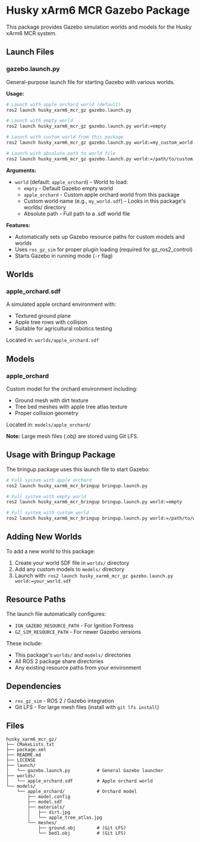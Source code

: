 # Husky xArm6 MCR Gazebo Package

This package provides Gazebo simulation worlds and models for the Husky xArm6 MCR system.

## Launch Files

### gazebo.launch.py

General-purpose launch file for starting Gazebo with various worlds.

**Usage:**

```bash
# Launch with apple orchard world (default)
ros2 launch husky_xarm6_mcr_gz gazebo.launch.py

# Launch with empty world
ros2 launch husky_xarm6_mcr_gz gazebo.launch.py world:=empty

# Launch with custom world from this package
ros2 launch husky_xarm6_mcr_gz gazebo.launch.py world:=my_custom_world.sdf

# Launch with absolute path to world file
ros2 launch husky_xarm6_mcr_gz gazebo.launch.py world:=/path/to/custom.sdf
```

**Arguments:**

- `world` (default: `apple_orchard`) - World to load:
  - `empty` - Default Gazebo empty world
  - `apple_orchard` - Custom apple orchard world from this package
  - Custom world name (e.g., `my_world.sdf`) - Looks in this package's worlds/ directory
  - Absolute path - Full path to a .sdf world file

**Features:**

- Automatically sets up Gazebo resource paths for custom models and worlds
- Uses `ros_gz_sim` for proper plugin loading (required for gz_ros2_control)
- Starts Gazebo in running mode (`-r` flag)

## Worlds

### apple_orchard.sdf

A simulated apple orchard environment with:
- Textured ground plane
- Apple tree rows with collision
- Suitable for agricultural robotics testing

Located in: `worlds/apple_orchard.sdf`

## Models

### apple_orchard

Custom model for the orchard environment including:
- Ground mesh with dirt texture
- Tree bed meshes with apple tree atlas texture
- Proper collision geometry

Located in: `models/apple_orchard/`

**Note:** Large mesh files (.obj) are stored using Git LFS.

## Usage with Bringup Package

The bringup package uses this launch file to start Gazebo:

```bash
# Full system with apple orchard
ros2 launch husky_xarm6_mcr_bringup bringup.launch.py

# Full system with empty world
ros2 launch husky_xarm6_mcr_bringup bringup.launch.py world:=empty

# Full system with custom world
ros2 launch husky_xarm6_mcr_bringup bringup.launch.py world:=/path/to/world.sdf
```

## Adding New Worlds

To add a new world to this package:

1. Create your world SDF file in `worlds/` directory
2. Add any custom models to `models/` directory
3. Launch with: `ros2 launch husky_xarm6_mcr_gz gazebo.launch.py world:=your_world.sdf`

## Resource Paths

The launch file automatically configures:
- `IGN_GAZEBO_RESOURCE_PATH` - For Ignition Fortress
- `GZ_SIM_RESOURCE_PATH` - For newer Gazebo versions

These include:
- This package's `worlds/` and `models/` directories
- All ROS 2 package share directories
- Any existing resource paths from your environment

## Dependencies

- `ros_gz_sim` - ROS 2 / Gazebo integration
- Git LFS - For large mesh files (install with `git lfs install`)

## Files

```
husky_xarm6_mcr_gz/
├── CMakeLists.txt
├── package.xml
├── README.md
├── LICENSE
├── launch/
│   └── gazebo.launch.py          # General Gazebo launcher
├── worlds/
│   └── apple_orchard.sdf         # Apple orchard world
└── models/
    └── apple_orchard/            # Orchard model
        ├── model.config
        ├── model.sdf
        ├── materials/
        │   ├── dirt.jpg
        │   └── apple_tree_atlas.jpg
        └── meshes/
            ├── ground.obj        # (Git LFS)
            └── bed1.obj          # (Git LFS)
```
